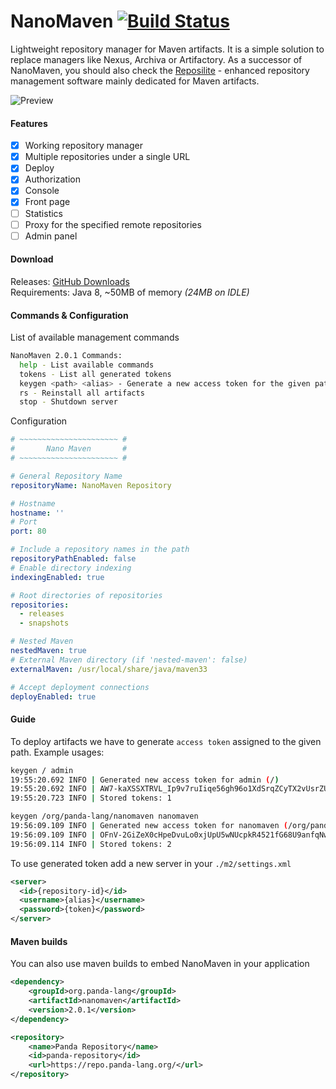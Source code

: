 # NanoMaven [![Build Status](https://travis-ci.org/dzikoysk/nanomaven.svg?branch=master)](https://travis-ci.org/dzikoysk/nanomaven)
Lightweight repository manager for Maven artifacts. 
It is a simple solution to replace managers like Nexus, Archiva or Artifactory. 
As a successor of NanoMaven,
you should also check the [Reposilite](https://github.com/panda-lang/reposilite) - enhanced repository management software mainly dedicated for Maven artifacts.

![Preview](https://user-images.githubusercontent.com/4235722/78812901-73b8c680-79cc-11ea-95d5-9763a53e4240.png)

#### Features
* [x] Working repository manager
* [x] Multiple repositories under a single URL
* [x] Deploy
* [x] Authorization
* [x] Console
* [x] Front page
* [ ] Statistics
* [ ] Proxy for the specified remote repositories
* [ ] Admin panel

#### Download
Releases: [GitHub Downloads](https://github.com/dzikoysk/NanoMaven/releases) <br>
Requirements: Java 8, ~50MB of memory _(24MB on IDLE)_

#### Commands & Configuration
List of available management commands

```bash
NanoMaven 2.0.1 Commands:
  help - List available commands
  tokens - List all generated tokens
  keygen <path> <alias> - Generate a new access token for the given path
  rs - Reinstall all artifacts
  stop - Shutdown server
```

Configuration

```yaml
# ~~~~~~~~~~~~~~~~~~~~~~ #
#       Nano Maven       #
# ~~~~~~~~~~~~~~~~~~~~~~ #

# General Repository Name
repositoryName: NanoMaven Repository

# Hostname
hostname: ''
# Port
port: 80

# Include a repository names in the path
repositoryPathEnabled: false
# Enable directory indexing
indexingEnabled: true

# Root directories of repositories
repositories:
  - releases
  - snapshots

# Nested Maven
nestedMaven: true
# External Maven directory (if 'nested-maven': false)
externalMaven: /usr/local/share/java/maven33

# Accept deployment connections
deployEnabled: true
```

#### Guide
To deploy artifacts we have to generate `access token` assigned to the given path. Example usages:

```bash
keygen / admin
19:55:20.692 INFO | Generated new access token for admin (/)
19:55:20.692 INFO | AW7-kaXSSXTRVL_Ip9v7ruIiqe56gh96o1XdSrqZCyTX2vUsrZU3roVOfF-YYF-y
19:55:20.723 INFO | Stored tokens: 1

keygen /org/panda-lang/nanomaven nanomaven
19:56:09.109 INFO | Generated new access token for nanomaven (/org/panda-lang/nanomaven)
19:56:09.109 INFO | OFnV-2GiZeX0cHpeDvuLo0xjUpU5wNUcpkR4521fG68U9anfqNwKsVkFcQUCK4yk
19:56:09.114 INFO | Stored tokens: 2
```

To use generated token add a new server in your `./m2/settings.xml`  

```xml
<server>
  <id>{repository-id}</id>
  <username>{alias}</username>
  <password>{token}</password>
</server>
```
#### Maven builds
You can also use maven builds to embed NanoMaven in your application

```xml
<dependency>
    <groupId>org.panda-lang</groupId>
    <artifactId>nanomaven</artifactId>
    <version>2.0.1</version>
</dependency>

<repository>
    <name>Panda Repository</name>
    <id>panda-repository</id>
    <url>https://repo.panda-lang.org/</url>
</repository>
```
